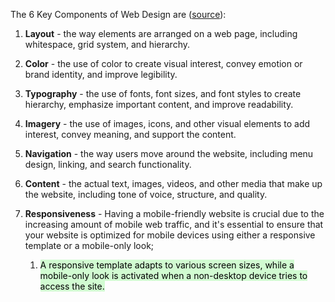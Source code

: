 The 6 Key Components of Web Design are ([source](https://www.dreamhost.com/blog/elements-of-webdesign/#:~:text=6%20Key%20Components%20of%20Web%20Design)):

1.  **Layout** - the way elements are arranged on a web page, including whitespace, grid system, and hierarchy.
    
2.  **Color** - the use of color to create visual interest, convey emotion or brand identity, and improve legibility.
    
3.  **Typography** - the use of fonts, font sizes, and font styles to create hierarchy, emphasize important content, and improve readability.
    
4.  **Imagery** - the use of images, icons, and other visual elements to add interest, convey meaning, and support the content.
    
5.  **Navigation** - the way users move around the website, including menu design, linking, and search functionality.
    
6.  **Content** - the actual text, images, videos, and other media that make up the website, including tone of voice, structure, and quality.
    
7.  **Responsiveness** - Having a mobile-friendly website is crucial due to the increasing amount of mobile web traffic, and it's essential to ensure that your website is optimized for mobile devices using either a responsive template or a mobile-only look;
	1. <mark style="background: #BBFABBA6;">A responsive template adapts to various screen sizes, while a mobile-only look is activated when a non-desktop device tries to access the site.</mark>

